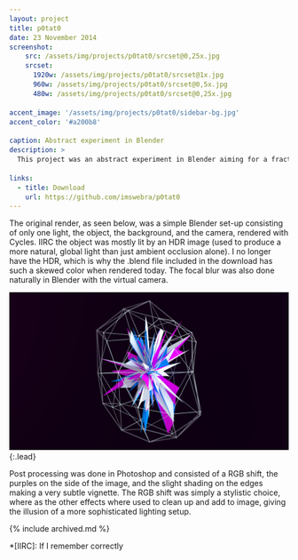 ```yaml
---
layout: project
title: p0tat0
date: 23 November 2014
screenshot:
    src: /assets/img/projects/p0tat0/srcset@0,25x.jpg
    srcset:
      1920w: /assets/img/projects/p0tat0/srcset@1x.jpg
      960w: /assets/img/projects/p0tat0/srcset@0,5x.jpg
      480w: /assets/img/projects/p0tat0/srcset@0,25x.jpg

accent_image: '/assets/img/projects/p0tat0/sidebar-bg.jpg'
accent_color: '#a200b8'

caption: Abstract experiment in Blender
description: >
  This project was an abstract experiment in Blender aiming for a fractal-like 3D object, emulating the style of [David Zerba.](https://davidzerba.wordpress.com/tag/abstract/)

links:
  - title: Download
    url: https://github.com/imswebra/p0tat0
---
```


The original render, as seen below, was a simple Blender set-up consisting of only one light, the object, the background, and the camera, rendered with Cycles. IIRC the object was mostly lit by an HDR image (used to produce a more natural, global light than just ambient occlusion alone). I no longer have the HDR, which is why the .blend file included in the download has such a skewed color when rendered today. The focal blur was also done naturally in Blender with the virtual camera.

![Full-width image](/assets/img/projects/p0tat0/render.jpg){:.lead}

Post processing was done in Photoshop and consisted of a RGB shift, the purples on the side of the image, and the slight shading on the edges making a very subtle vignette. The RGB shift was simply a stylistic choice, where as the other effects where used to clean up and add to image, giving the illusion of a more sophisticated lighting setup.

{% include archived.md %}

*[IIRC]: If I remember correctly